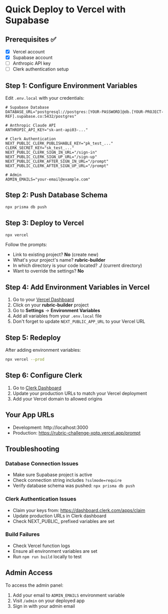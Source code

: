 # Quick Deploy to Vercel with Supabase

## Prerequisites ✅
- [x] Vercel account
- [x] Supabase account
- [ ] Anthropic API key
- [ ] Clerk authentication setup

## Step 1: Configure Environment Variables

Edit `.env.local` with your credentials:

```env
# Supabase Database
DATABASE_URL="postgresql://postgres:[YOUR-PASSWORD]@db.[YOUR-PROJECT-REF].supabase.co:5432/postgres"

# Anthropic Claude API
ANTHROPIC_API_KEY="sk-ant-api03-..."

# Clerk Authentication
NEXT_PUBLIC_CLERK_PUBLISHABLE_KEY="pk_test_..."
CLERK_SECRET_KEY="sk_test_..."
NEXT_PUBLIC_CLERK_SIGN_IN_URL="/sign-in"
NEXT_PUBLIC_CLERK_SIGN_UP_URL="/sign-up"
NEXT_PUBLIC_CLERK_AFTER_SIGN_IN_URL="/prompt"
NEXT_PUBLIC_CLERK_AFTER_SIGN_UP_URL="/prompt"

# Admin
ADMIN_EMAILS="your-email@example.com"
```

## Step 2: Push Database Schema

```bash
npx prisma db push
```

## Step 3: Deploy to Vercel

```bash
npx vercel
```

Follow the prompts:
- Link to existing project? **No** (create new)
- What's your project's name? **rubric-builder**
- In which directory is your code located? **./** (current directory)
- Want to override the settings? **No**

## Step 4: Add Environment Variables in Vercel

1. Go to your [Vercel Dashboard](https://vercel.com/dashboard)
2. Click on your **rubric-builder** project
3. Go to **Settings** → **Environment Variables**
4. Add all variables from your `.env.local` file
5. Don't forget to update `NEXT_PUBLIC_APP_URL` to your Vercel URL

## Step 5: Redeploy

After adding environment variables:
```bash
npx vercel --prod
```

## Step 6: Configure Clerk

1. Go to [Clerk Dashboard](https://dashboard.clerk.com/)
2. Update your production URLs to match your Vercel deployment
3. Add your Vercel domain to allowed origins

## Your App URLs

- Development: http://localhost:3000
- Production: https://rubric-challenge-xptp.vercel.app/prompt

## Troubleshooting

### Database Connection Issues
- Make sure Supabase project is active
- Check connection string includes `?sslmode=require`
- Verify database schema was pushed: `npx prisma db push`

### Clerk Authentication Issues
- Claim your keys from: https://dashboard.clerk.com/apps/claim
- Update production URLs in Clerk dashboard
- Check NEXT_PUBLIC_ prefixed variables are set

### Build Failures
- Check Vercel function logs
- Ensure all environment variables are set
- Run `npm run build` locally to test

## Admin Access

To access the admin panel:
1. Add your email to `ADMIN_EMAILS` environment variable
2. Visit `/admin` on your deployed app
3. Sign in with your admin email 